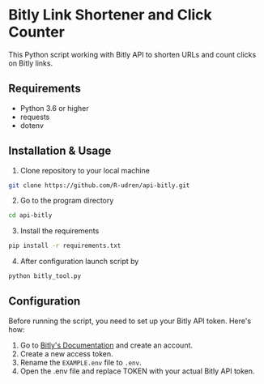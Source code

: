 # Bitly Link Shortener and Click Counter
This Python script working with Bitly API to shorten URLs and count clicks on Bitly links.

## Requirements
* Python 3.6 or higher
* requests
* dotenv

## Installation & Usage
1. Clone repository to your local machine
```bash
git clone https://github.com/R-udren/api-bitly.git
```
2. Go to the program directory
```bash
cd api-bitly
```
3. Install the requirements
```bash
pip install -r requirements.txt
```
4. After configuration launch script by
```bash
python bitly_tool.py
```

## Configuration
Before running the script, you need to set up your Bitly API token. Here's how:
1. Go to [Bitly's Documentation](https://dev.bitly.com/docs/getting-started/authentication/) and create an account.
2. Create a new access token.
3. Rename the `EXAMPLE.env` file to `.env`.
4. Open the .env file and replace TOKEN with your actual Bitly API token.

